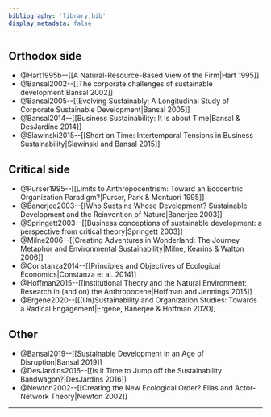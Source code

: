 ```yaml
---
bibliography: 'library.bib'
display_metadata: false
---
```


## Orthodox side

* @Hart1995b--[[A Natural-Resource-Based View of the Firm|Hart 1995]]
* @Bansal2002--[[The corporate challenges of sustainable development|Bansal 2002]]
* @Bansal2005--[[Evolving Sustainably: A Longitudinal Study of Corporate Sustainable Development|Bansal 2005]]
* @Bansal2014--[[Business Sustainability: It Is about Time|Bansal & DesJardine 2014]]
* @Slawinski2015--[[Short on Time: Intertemporal Tensions in Business Sustainability|Slawinski and Bansal 2015]]

## Critical side

* @Purser1995--[[Limits to Anthropocentrism: Toward an Ecocentric Organization Paradigm?|Purser, Park & Montuori 1995]]
* @Banerjee2003--[[Who Sustains Whose Development? Sustainable Development and the Reinvention of Nature|Banerjee 2003]]
* @Springett2003--[[Business conceptions of sustainable development: a perspective from critical theory|Springett 2003]]
* @Milne2006--[[Creating Adventures in Wonderland: The Journey Metaphor and Environmental Sustainability|Milne, Kearins & Walton 2006]]
* @Constanza2014--[[Principles and Objectives of Ecological Economics|Constanza et al. 2014]]
* @Hoffman2015--[[Institutional Theory and the Natural Environment: Research in (and on) the Anthropocene|Hoffman and Jennings 2015]]
* @Ergene2020--[[(Un)Sustainability and Organization Studies: Towards a Radical Engagement|Ergene, Banerjee & Hoffman 2020]]

## Other

* @Bansal2019--[[Sustainable Development in an Age of Disruption|Bansal 2019]]
* @DesJardins2016--[[Is it Time to Jump off the Sustainability Bandwagon?|DesJardins 2016]]
* @Newton2002--[[Creating the New Ecological Order? Elias and Actor-Network Theory|Newton 2002]]

---